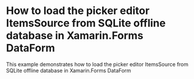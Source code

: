 # How to load the picker editor ItemsSource from SQLite offline database in Xamarin.Forms DataForm

This example demonstrates how to load the picker editor ItemsSource from SQLite offline database in Xamarin.Forms DataForm
